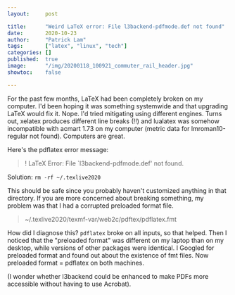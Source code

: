 ```yaml
---
layout:     post

title:      "Weird LaTeX error: File l3backend-pdfmode.def not found"
date:       2020-10-23
author:     "Patrick Lam"
tags:       ["latex", "linux", "tech"]
categories: []
published:  true
image:      "/img/20200118_100921_commuter_rail_header.jpg"
showtoc:    false

---
```


For the past few months, LaTeX had been completely broken on my
computer. I'd been hoping it was something systemwide and that
upgrading LaTeX would fix it. Nope. I'd tried mitigating using
different engines. Turns out, xelatex produces different line breaks
(!!) and lualatex was somehow incompatible with acmart 1.73 on my
computer (metric data for lmroman10-regular not found). Computers are
great.

Here's the pdflatex error message:

> ! LaTeX Error: File `l3backend-pdfmode.def' not found.

Solution: `rm -rf ~/.texlive2020`

This should be safe since you probably haven't customized anything in
that directory. If you are more concerned about breaking something, my
problem was that I had a corrupted preloaded format file.

> ~/.texlive2020/texmf-var/web2c/pdftex/pdflatex.fmt

How did I diagnose this? `pdflatex` broke on all inputs, so that
helped. Then I noticed that the "preloaded format" was different on my
laptop than on my desktop, while versions of other packages were
identical. I Googled for preloaded format and found out about the
existence of fmt files. Now preloaded format = pdflatex on both machines.

(I wonder whether l3backend could be enhanced to make PDFs more accessible
without having to use Acrobat).

